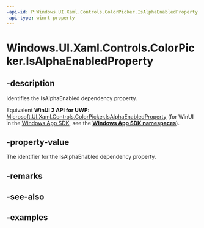 ```yaml
---
-api-id: P:Windows.UI.Xaml.Controls.ColorPicker.IsAlphaEnabledProperty
-api-type: winrt property
---
```


<!-- Property syntax.
public DependencyProperty IsAlphaEnabledProperty { get; }
-->

# Windows.UI.Xaml.Controls.ColorPicker.IsAlphaEnabledProperty

## -description

Identifies the IsAlphaEnabled dependency property.

Equivalent **WinUI 2 API for UWP**: [Microsoft.UI.Xaml.Controls.ColorPicker.IsAlphaEnabledProperty](/windows/winui/api/microsoft.ui.xaml.controls.colorpicker.isalphaenabledproperty) (for WinUI in the [Windows App SDK](/windows/apps/windows-app-sdk/), see the **[Windows App SDK namespaces](/windows/windows-app-sdk/api/winrt/)**).

## -property-value

The identifier for the IsAlphaEnabled dependency property.

## -remarks

## -see-also

## -examples

